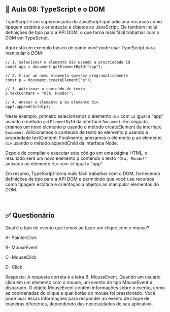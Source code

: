 ## 📝 Aula 08: TypeScript e o DOM
TypeScript é um superconjunto do JavaScript que adiciona recursos como tipagem estática e orientação a objetos ao JavaScript. Ele também inclui definições de tipo para a API DOM, o que torna mais fácil trabalhar com o DOM em TypeScript.

Aqui está um exemplo básico de como você pode usar TypeScript para manipular o DOM:

```
// 1. Selecionar o elemento div usando a propriedade id
const app = document.getElementById("app");

// 2. Criar um novo elemento <p></p> programaticamente
const p = document.createElement("p");

// 3. Adicionar o conteúdo de texto
p.textContent = "Olá, Mundo!";

// 4. Anexar o elemento p ao elemento div
app?.appendChild(p);
```

Neste exemplo, primeiro selecionamos o elemento ``div`` com ``id`` igual a "app" usando o método ``getElementById`` da interface ``Document``. Em seguida, criamos um novo elemento p usando o método createElement da interface ``Document``. Adicionamos o conteúdo de texto ao elemento p usando a propriedade textContent. Finalmente, anexamos o elemento p ao elemento ``div`` usando o método appendChild da interface Node.

Depois de compilar e executar este código em uma página HTML, o resultado será um novo elemento p contendo o texto ``"Olá, Mundo!"`` anexado ao elemento ``div`` com ``id`` igual a "app".

Em resumo, TypeScript torna mais fácil trabalhar com o DOM, fornecendo definições de tipo para a API DOM e permitindo que você use recursos como tipagem estática e orientação a objetos ao manipular elementos do DOM.

<br>

## ✅ Questionário
Qual é o tipo de evento que temos ao fazer um clique com o mouse?

A- PointerClick

B- MouseEvent

C- MouseClick

D- Click

Resposta: A resposta correta é a letra B, MouseEvent. Quando um usuário clica em um elemento com o mouse, um evento do tipo MouseEvent é disparado. O objeto MouseEvent contém informações sobre o evento, como as coordenadas do clique e qual botão do mouse foi pressionado. Você pode usar essas informações para responder ao evento de clique de maneiras diferentes, dependendo das necessidades do seu aplicativo. 